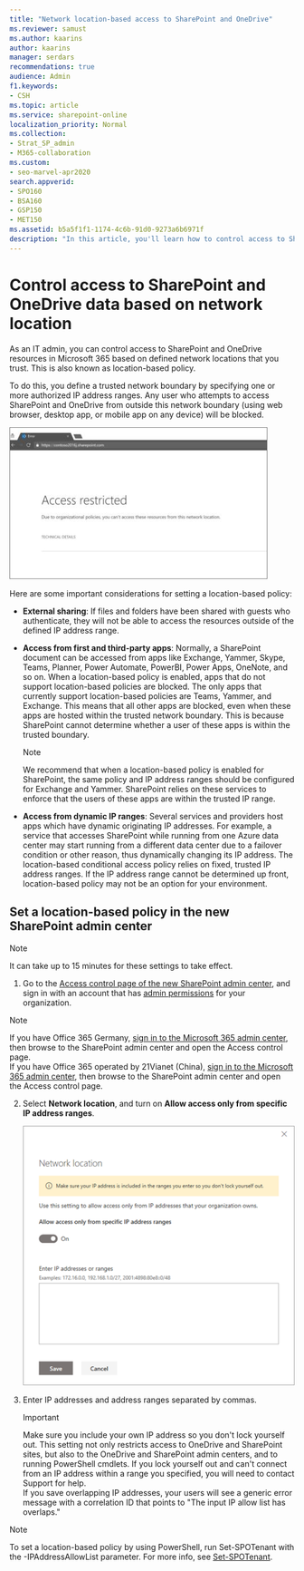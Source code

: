 ```yaml
---
title: "Network location-based access to SharePoint and OneDrive"
ms.reviewer: samust
ms.author: kaarins
author: kaarins
manager: serdars
recommendations: true
audience: Admin
f1.keywords:
- CSH
ms.topic: article
ms.service: sharepoint-online
localization_priority: Normal
ms.collection:  
- Strat_SP_admin
- M365-collaboration
ms.custom:
- seo-marvel-apr2020
search.appverid:
- SPO160
- BSA160
- GSP150
- MET150
ms.assetid: b5a5f1f1-1174-4c6b-91d0-9273a6b6971f
description: "In this article, you'll learn how to control access to SharePoint and OneDrive data based on network location."
---
```


# Control access to SharePoint and OneDrive data based on network location

As an IT admin, you can control access to SharePoint and OneDrive resources in Microsoft 365 based on defined network locations that you trust. This is also known as location-based policy.
  
To do this, you define a trusted network boundary by specifying one or more authorized IP address ranges. Any user who attempts to access SharePoint and OneDrive from outside this network boundary (using web browser, desktop app, or mobile app on any device) will be blocked.

  
![Access restricted message in browser](media/7efa9e14-cd9e-4369-8f24-c218c222025d.png)
  
Here are some important considerations for setting a location-based policy:
  
- **External sharing**: If files and folders have been shared with guests who authenticate, they will not be able to access the resources outside of the defined IP address range. 
    
- **Access from first and third-party apps**: Normally, a SharePoint document can be accessed from apps like Exchange, Yammer, Skype, Teams, Planner, Power Automate, PowerBI, Power Apps, OneNote, and so on. When a location-based policy is enabled, apps that do not support location-based policies are blocked. The only apps that currently support location-based policies are Teams, Yammer, and Exchange. This means that all other apps are blocked, even when these apps are hosted within the trusted network boundary. This is because SharePoint cannot determine whether a user of these apps is within the trusted boundary.
    
    > [!NOTE]
    > We recommend that when a location-based policy is enabled for SharePoint, the same policy and IP address ranges should be configured for Exchange and Yammer. SharePoint relies on these services to enforce that the users of these apps are within the trusted IP range.
  
- **Access from dynamic IP ranges**: Several services and providers host apps which have dynamic originating IP addresses. For example, a service that accesses SharePoint while running from one Azure data center may start running from a different data center due to a failover condition or other reason, thus dynamically changing its IP address. The location-based conditional access policy relies on fixed, trusted IP address ranges. If the IP address range cannot be determined up front, location-based policy may not be an option for your environment.

## Set a location-based policy in the new SharePoint admin center

> [!NOTE]
> It can take up to 15 minutes for these settings to take effect. 
  
1. Go to the [Access control page of the new SharePoint admin center](https://admin.microsoft.com/sharepoint?page=accessControl&modern=true), and sign in with an account that has [admin permissions](/sharepoint/sharepoint-admin-role) for your organization.

>[!NOTE]
>If you have Office 365 Germany, [sign in to the Microsoft 365 admin center](https://go.microsoft.com/fwlink/p/?linkid=848041), then browse to the SharePoint admin center and open the Access control page. <br>If you have Office 365 operated by 21Vianet (China), [sign in to the Microsoft 365 admin center](https://go.microsoft.com/fwlink/p/?linkid=850627), then browse to the SharePoint admin center and open the Access control page.
    
2. Select **Network location**, and turn on **Allow access only from specific IP address ranges**.

    ![The Network location panel](media/access-control-network-location.png)
    
3. Enter IP addresses and address ranges separated by commas.
  
    > [!IMPORTANT]
    > Make sure you include your own IP address so you don't lock yourself out. This setting not only restricts access to OneDrive and SharePoint sites, but also to the OneDrive and SharePoint admin centers, and to running PowerShell cmdlets. If you lock yourself out and can't connect from an IP address within a range you specified, you will need to contact Support for help. <br>If you save overlapping IP addresses, your users will see a generic error message with a correlation ID that points to "The input IP allow list has overlaps."
    
> [!NOTE]
> To set a location-based policy by using PowerShell, run Set-SPOTenant with the -IPAddressAllowList parameter. For more info, see [Set-SPOTenant](/powershell/module/sharepoint-online/set-spotenant?view=sharepoint-ps&preserve-view=true).
